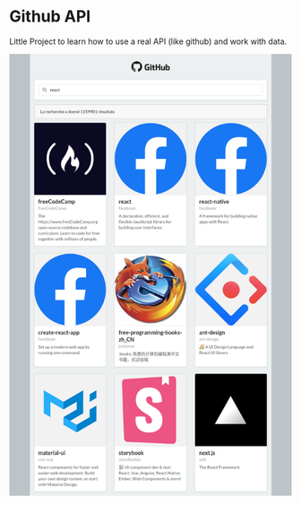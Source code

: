 # Github API
Little Project to learn how to use a real API (like github) and work with data.

![resultat](./resultat.png)

